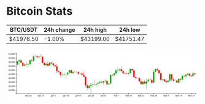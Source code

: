 # Bitcoin Stats

BTC/USDT|24h change|24h high|24h low|
|---|---|---|---|
|$41976.50|-1.00%|$43199.00|$41751.47|

<img src="./chart.svg">
